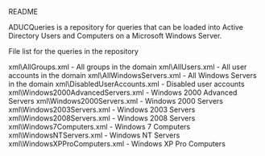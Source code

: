 README

ADUCQueries is a repository for queries that can be loaded into Active Directory Users and Computers on a Microsoft Windows Server.

File list for the queries in the repository

xml\AllGroups.xml - All groups in the domain
xml\AllUsers.xml - All user accounts in the domain
xml\AllWindowsServers.xml - All Windows Servers in the domain
xml\DisabledUserAccounts.xml - Disabled user accounts
xml\Windows2000AdvancedServers.xml - Windows 2000 Advanced Servers
xml\Windows2000Servers.xml - Windows 2000 Servers
xml\Windows2003Servers.xml - Windows 2003 Servers
xml\Windows2008Servers.xml - Windows 2008 Servers
xml\Windows7Computers.xml - Windows 7 Computers
xml\WindowsNTServers.xml - Windows NT Servers
xml\WindowsXPProComputers.xml - Windows XP Pro Computers

